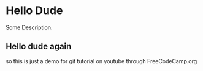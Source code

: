 # Hello Dude
Some Description.

## Hello dude again 

so this is just a demo for git tutorial on youtube through FreeCodeCamp.org 